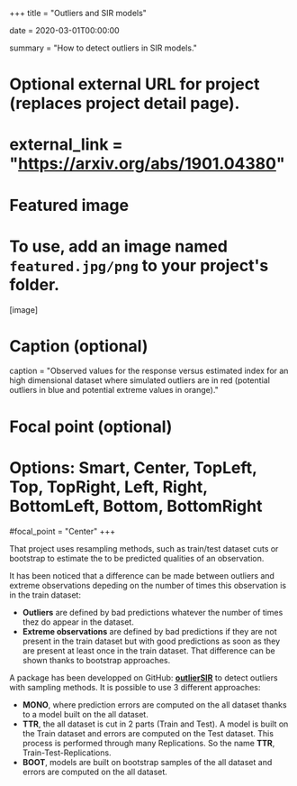 +++
title = "Outliers and SIR models"

date = 2020-03-01T00:00:00

summary = "How to detect outliers in SIR models."

# Optional external URL for project (replaces project detail page).
# external_link = "https://arxiv.org/abs/1901.04380"

# Featured image
# To use, add an image named `featured.jpg/png` to your project's folder. 
[image]
  # Caption (optional)
  caption = "Observed values for the response versus estimated index for an high dimensional dataset where simulated outliers are in red (potential outliers in blue and potential extreme values in orange)."

  # Focal point (optional)
  # Options: Smart, Center, TopLeft, Top, TopRight, Left, Right, BottomLeft, Bottom, BottomRight
  #focal_point = "Center"
+++


That project uses resampling methods, such as train/test dataset cuts or bootstrap to estimate the to be predicted qualities of an observation.

It has been noticed that a difference can be made between outliers and extreme observations depeding on the number of times this observation is in the train dataset:
 * **Outliers** are defined by bad predictions whatever the number of times thez do appear in the dataset.
 * **Extreme observations** are defined by bad predictions if they are not present in the train dataset but with good predictions as soon as they are present at least once in the train dataset. That difference can be shown thanks to bootstrap approaches.

A package has been developped on GitHub: [**outlierSIR**](https://github.com/hlorenzo/outlierSIR) to detect outliers with sampling methods. It is possible to use 3 different approaches:
 * **MONO**, where prediction errors are computed on the all dataset thanks to a model built on the all dataset.
 * **TTR**, the all dataset is cut in 2 parts (Train and Test). A model is built on the Train dataset and errors are computed on the Test dataset. This process is performed through many Replications. So the name **TTR**, Train-Test-Replications.
 * **BOOT**, models are built on bootstrap samples of the all dataset and errors are computed on the all dataset.